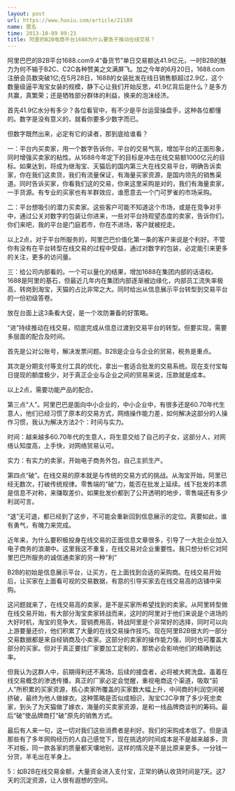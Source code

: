 ```yaml
---
layout: post
url: https://www.huxiu.com/article/21189
name: 匿名
time: 2013-10-09 09:23
title: 阿里的B2B电商平台1688为什么要急于推动在线交易？
---
```

阿里巴巴的B2B平台1688.com9.4“备货节”单日交易额达41.9亿元，一时B2B的魅力为何不输于B2C、C2C各种赞美之文满屏飞。加之今年的6月20日，1688.com注册会员数突破1亿;在5月28日，1688的女装批发在线日销售额超过2.9亿，这个数量级逼平淘宝女装的规模，静下心让我们开始反思，41.9亿背后是什么？是多方共赢，真繁荣；还是牺牲部分群体的利益，换来的泡沫经济。

首先41.9亿水分有多少？各位看官中，有不少是平台运营操盘手，这种各位都懂的。数字是没有意义的，就看你要多少数字而已。

但数字既然出来，必定有它的读者，那到底给谁看？

一：平台内买卖家，用一个数字告诉你，平台的交易气氛，增加平台的正面形象，同时增强买卖家的粘性。从1688今年定下的目标是冲击在线交易额1000亿元的目标。如果达到，将成为继淘宝、天猫后的国内第三大在线交易平台，明确告诉卖家，你在我们这卖货，我们有流量保证，有海量买家资源，是国内领先的销售渠道。同时告诉买家，你看我们这的交易，你来这里采购是对的，我们有海量卖家，一手货源。有专业的买家也有羊群效应，谁愿意去一个门可罗雀的市场采购。

二：平台想吸引的潜力买卖家。这些客户可能不知道这个市场，或是在竞争对手中，通过公关对数字的包装让你进来，一些对平台持观望态度的卖家，告诉你们，你们来吧，我的平台是门庭若市，你在不进场，客户就被挖走。

以上2点，对于平台所服务的，阿里巴巴价值化第一条的客户来说是个利好。不管你有没有在平台转型在线交易的过程中受益，通过对数字的包装，必定能引来更多的关注，更多的访问量。

三：给公司内部看的。一个可以量化的结果，增加1688在集团内部的话语权。1688是阿里的基石，但最近几年内在集团内部逐渐被边缘化，内部员工流失率极高，转岗到淘宝，天猫的占比非常之大。同时给出从信息展示平台转型到交易平台的一份初级答卷。

放在台面上这3条看大促，是一个攻防兼备的好策略。

“进”持续推动在线交易，彻底完成从信息过渡到交易平台的转型。但要实现，需要多层面的配合及时间。

首先是公对公账号，解决发票问题。B2B是企业与企业的贸易，税务是重点。

其次是分期支付等支付工具的优化，拿出一套适合批发的交易系统。现在支付宝每日提现的额度极少，对于真正企业与企业之间的贸易来说，压款就是成本。

以上2点，需要功能产品的配合。

第三点“人”。阿里巴巴是面向中小企业的，中小企业中，有很多还是60.70年代生意人，他们已经习惯了原本的交易方式，网络操作能力差，如何解决这部分的人操作习惯，我认为解决方法2个：时间与实力。

时间：越来越多60.70年代的生意人，将生意交给了自己的子女，这部分人，对网络认知度高，上手快，对网络贸易认可。

实力：有实力的卖家，开始电子商务外包，自己主抓生产。

第四点“破”。在线交易的原本就是与传统的交易方式的挑战。从淘宝开始，阿里已经无数次，打破传统规律。零售端的“破”力，能否在批发上延续。线下批发的本质是信息不对称，来赚取差价。如果批发价都到了公开透明的地步，零售端还有多少利润可言。

“退”无可退，都已经到了这步，不可能会重新回到信息展示的定位。真要如此，谁有勇气，有魄力来完成。

近年来，为什么要积极投身在线交易的正面信息文章很多，引导了一大批企业加入电子商务的浪潮中。这里我这不重复，在线交易对企业重要性。我只想分析它对阿里巴巴所服务的诚信通卖家的另一种“利”

B2B的初始是信息展示平台，让买方，在上面找到合适的采购商。在线交易开始后，让买家在上面看可视的交易数据，有意的引导买家去在线交易高的店铺中采购。

这问题就来了，在线交易高的卖家，是不是买家所希望找到的卖家。从阿里转型做在线交易开始，有大部分淘宝卖家转战而来，这时的阿里对于他们来说是个进场的大好时机，淘宝的竞争大，营销费用高，转战阿里是个非常好的选择，同时可以向上游要量还价，他们积累了大量的在线交易操作技巧。现在阿里B2B很大的一部分交易数据都是来自经销商及小卖家。这部分的卖家的操作能力强，同时也可覆盖大部分的买家。但对于真正要找厂家要加工定制的，那势必会影响他们的精确到达率。

但我认为这群人中，前期得利还不离场，后续的接盘者，必将被大鳄洗盘。虽着在线交易概念的渗透传播，真正的厂家必定会觉醒，重视电商这个渠道，吸取“前人”所积累的买家资源，核心卖家所覆盖的买家数大幅上升，中间商的利润空间被挤破，最终为他人做嫁衣。这种策略是否似成相识，淘宝C2C孕育了多少死忠卖家，到头了为天猫做了嫁衣，海量的买卖家资源，是和一线品牌商谈判的筹码。最后“破”使品牌商打“破”原先的销售方式。

最后有人来一句，这一切对我们这些消费者是利好。我们的采购成本低了。但是请那些有了多年网购经历的人自己感觉下，现在挑选的时间成本是不是越来越多，货不对板，同一款各家的质量都天壤地别，这样的情况是不是比原来更多。一分钱一分货，羊毛出在羊身上。

5：如B2B在线交易金额，大量资金进入支付宝，正常的确认收货时间是7天。这7天的沉淀资源，让人很有遐想的空间。

